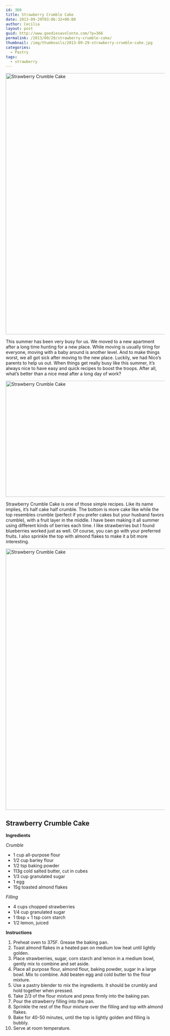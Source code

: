 ```yaml
---
id: 366
title: Strawberry Crumble Cake
date: 2013-09-29T03:06:32+00:00
author: Cecilia
layout: post
guid: http://www.goodiesavolonte.com/?p=366
permalink: /2013/09/29/strawberry-crumble-cake/
thumbnail: /img/thumbnails/2013-09-29-strawberry-crumble-cake.jpg
categories:
  - Pastry
tags:
  - strawberry
---
```

<input class="jpibfi" type="hidden" />

[<img class="alignnone size-full wp-image-370" alt="Strawberry Crumble Cake" src="http://www.goodiesavolonte.com/wp-content/uploads/2013/09/IMG_5625.jpg" width="552" height="828" />](http://www.goodiesavolonte.com/wp-content/uploads/2013/09/IMG_5625.jpg)

This summer has been very busy for us. We moved to a new apartment after a long time hunting for a new place. While moving is usually tiring for everyone, moving with a baby around is another level. And to make things worst, we all got sick after moving to the new place. Luckily, we had Nico&#8217;s parents to help us out. When things get really busy like this summer, it&#8217;s always nice to have easy and quick recipes to boost the troops. After all, what&#8217;s better than a nice meal after a long day of work?

[<img class="alignnone size-full wp-image-371" alt="Strawberry Crumble Cake" src="http://www.goodiesavolonte.com/wp-content/uploads/2013/09/IMG_5627.jpg" width="552" height="368" />](http://www.goodiesavolonte.com/wp-content/uploads/2013/09/IMG_5627.jpg)

Strawberry Crumble Cake is one of those simple recipes. Like its name implies, it&#8217;s half cake half crumble. The bottom is more cake like while the top resembles crumble (perfect if you prefer cakes but your husband favors crumble), with a fruit layer in the middle. I have been making it all summer using different kinds of berries each time. I like strawberries but I found blueberries worked just as well. Of course, you can go with your preferred fruits. I also sprinkle the top with almond flakes to make it a bit more interesting.

[<img class="alignnone size-full wp-image-369" alt="Strawberry Crumble Cake" src="http://www.goodiesavolonte.com/wp-content/uploads/2013/09/IMG_5612.jpg" width="552" height="828" />](http://www.goodiesavolonte.com/wp-content/uploads/2013/09/IMG_5612.jpg)

<!--more-->

<div class="recipe-box">
  <h2 class="recipe-title">
    Strawberry Crumble Cake
  </h2>
  
  <p>
    <strong>Ingredients</strong>
  </p>
  
  <p>
    <em>Crumble</em>
  </p>
  
  <ul>
    <li>
      1 cup all-purpose flour
    </li>
    <li>
      1/2 cup barley flour
    </li>
    <li>
      1/2 tsp baking powder
    </li>
    <li>
      113g cold salted butter, cut in cubes
    </li>
    <li>
      1/3 cup granulated sugar
    </li>
    <li>
      1 egg
    </li>
    <li>
      15g toasted almond flakes
    </li>
  </ul>
  
  <p>
    <em>Filling</em>
  </p>
  
  <ul>
    <li>
      4 cups chopped strawberries
    </li>
    <li>
      1/4 cup granulated sugar
    </li>
    <li>
      1 tbsp + 1 tsp corn starch
    </li>
    <li>
      1/2 lemon, juiced
    </li>
  </ul>
  
  <p>
    <strong>Instructions</strong>
  </p>
  
  <ol>
    <li>
      Preheat oven to 375F. Grease the baking pan.
    </li>
    <li>
      Toast almond flakes in a heated pan on medium low heat until lightly golden.
    </li>
    <li>
      Place strawberries, sugar, corn starch and lemon in a medium bowl, gently mix to combine and set aside.
    </li>
    <li>
      Place all purpose flour, almond flour, baking powder, sugar in a large bowl. Mix to combine. Add beaten egg and cold butter to the flour mixture.
    </li>
    <li>
      Use a pastry blender to mix the ingredients. It should be crumbly and hold together when pressed.
    </li>
    <li>
      Take 2/3 of the flour mixture and press firmly into the baking pan.
    </li>
    <li>
      Pour the strawberry filling into the pan.
    </li>
    <li>
      Sprinkle the rest of the flour mixture over the filling and top with almond flakes.
    </li>
    <li>
      Bake for 40-50 minutes, until the top is lightly golden and filling is bubbly.
    </li>
    <li>
      Serve at room temperature.
    </li>
  </ol>
</div>